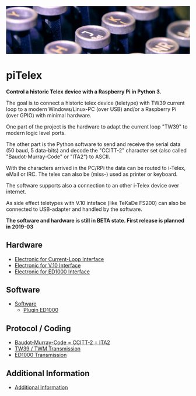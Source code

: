 <img src="img/Header.JPG" width="1024px">

# piTelex
**Control a historic Telex device with a Raspberry Pi in Python 3.**

The goal is to connect a historic telex device (teletype) with TW39 current loop to a modern Windows/Linux-PC (over USB) and/or a Raspberry Pi (over GPIO) with minimal hardware.

One part of the project is the hardware to adapt the current loop "TW39" to modern logic level ports.

The other part is the Python software to send and receive the serial data (50 baud, 5 data-bits) and decode the "CCITT-2" character set (also called "Baudot-Murray-Code" or "ITA2") to ASCII.

With the characters arrived in the PC/RPi the data can be routed to i-Telex, eMail or IRC. The telex can also be (miss-) used as printer or keyboard.

The software supports also a connection to an other i-Telex device over internet.

As side effect teletypes with V.10 inteface (like TeKaDe FS200) can also be connected to USB-adapter and handled by the software.

**The software and hardware is still in BETA state. First release is planned in 2019-03**

## Hardware

 * [Electronic for Current-Loop Interface](/README_HW_ILoop.md)
 * [Electronic for V.10 Interface](/README_HW_V10.md)
 * [Electronic for ED1000 Interface](/README_HW_ED1000.md)

## Software

 * [Software](/README_SW.md)
    * [Plugin ED1000](/README_SW_ED1000.md)

## Protocol / Coding

 * [Baudot-Murray-Code = CCITT-2 = ITA2](/README_P_BMC.md)
 * [TW39 / TWM Transmission](/README_P_TW39.md)
 * [ED1000 Transmission](/README_P_ED1000.md)

## Additional Information

 * [Additional Information](/README_A.md)
